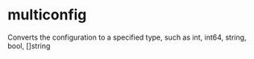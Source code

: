 # multiconfig
Converts the configuration to a specified type, such as int, int64, string, bool, []string